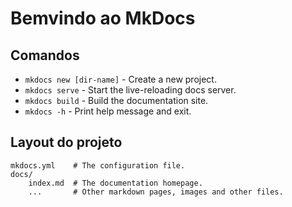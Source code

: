 # Bemvindo ao MkDocs

## Comandos

* `mkdocs new [dir-name]` - Create a new project.
* `mkdocs serve` - Start the live-reloading docs server.
* `mkdocs build` - Build the documentation site.
* `mkdocs -h` - Print help message and exit.

## Layout do projeto

    mkdocs.yml    # The configuration file.
    docs/
        index.md  # The documentation homepage.
        ...       # Other markdown pages, images and other files.
